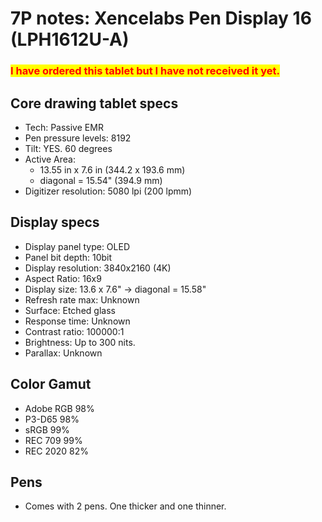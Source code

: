 # 7P notes: Xencelabs Pen Display 16 (LPH1612U-A)

### <mark style="color:red;">I have ordered this tablet but I have not received it yet.</mark> <a href="#core-drawing-tablet-specs" id="core-drawing-tablet-specs"></a>

## Core drawing tablet specs <a href="#core-drawing-tablet-specs" id="core-drawing-tablet-specs"></a>

* Tech: Passive EMR
* Pen pressure levels: 8192
* Tilt: YES. 60 degrees
* Active Area:&#x20;
  * 13.55 in x 7.6 in (344.2 x 193.6 mm)
  * diagonal = 15.54" (394.9 mm)
* Digitizer resolution: 5080 lpi (200 lpmm)

## Display specs <a href="#core-display-specs" id="core-display-specs"></a>

* Display panel type: OLED
* Panel bit depth: 10bit&#x20;
* Display resolution: 3840x2160 (4K)
* Aspect Ratio: 16x9
* Display size: 13.6 x 7.6" -> diagonal = 15.58"&#x20;
* Refresh rate max: Unknown
* Surface: Etched glass
* Response time: Unknown
* Contrast ratio: 100000:1
* Brightness: Up to 300 nits.
* Parallax: Unknown&#x20;

## Color Gamut

* Adobe RGB 98%&#x20;
* P3-D65 98%&#x20;
* sRGB 99%&#x20;
* REC 709 99%&#x20;
* REC 2020 82%

## Pens

*   Comes with 2 pens. One thicker and one thinner.


